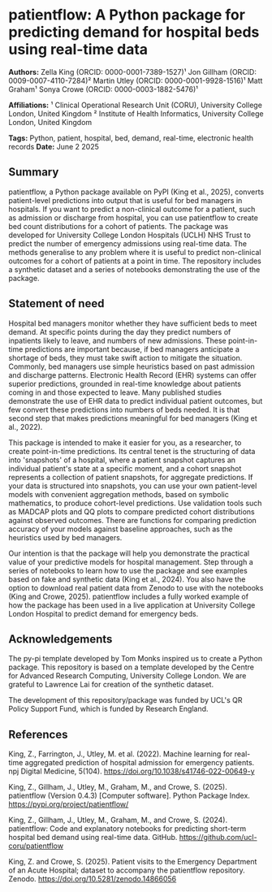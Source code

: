 # patientflow: A Python package for predicting demand for hospital beds using real-time data

**Authors:**
Zella King (ORCID: 0000-0001-7389-1527)¹
Jon Gillham (ORCID: 0009-0007-4110-7284)²
Martin Utley (ORCID: 0000-0001-9928-1516)¹
Matt Graham¹
Sonya Crowe (ORCID: 0000-0003-1882-5476)¹

**Affiliations:**
¹ Clinical Operational Research Unit (CORU), University College London, United Kingdom
² Institute of Health Informatics, University College London, United Kingdom

**Tags:** Python, patient, hospital, bed, demand, real-time, electronic health records
**Date:** June 2 2025

## Summary

patientflow, a Python package available on PyPI (King et al., 2025), converts patient-level predictions into output that is useful for bed managers in hospitals. If you want to predict a non-clinical outcome for a patient, such as admission or discharge from hospital, you can use patientflow to create bed count distributions for a cohort of patients. The package was developed for University College London Hospitals (UCLH) NHS Trust to predict the number of emergency admissions using real-time data. The methods generalise to any problem where it is useful to predict non-clinical outcomes for a cohort of patients at a point in time. The repository includes a synthetic dataset and a series of notebooks demonstrating the use of the package.

## Statement of need

Hospital bed managers monitor whether they have sufficient beds to meet demand. At specific points during the day they predict numbers of inpatients likely to leave, and numbers of new admissions. These point-in-time predictions are important because, if bed managers anticipate a shortage of beds, they must take swift action to mitigate the situation. Commonly, bed managers use simple heuristics based on past admission and discharge patterns. Electronic Health Record (EHR) systems can offer superior predictions, grounded in real-time knowledge about patients coming in and those expected to leave. Many published studies demonstrate the use of EHR data to predict individual patient outcomes, but few convert these predictions into numbers of beds needed. It is that second step that makes predictions meaningful for bed managers (King et al., 2022).

This package is intended to make it easier for you, as a researcher, to create point-in-time predictions. Its central tenet is the structuring of data into 'snapshots' of a hospital, where a patient snapshot captures an individual patient's state at a specific moment, and a cohort snapshot represents a collection of patient snapshots, for aggregate predictions. If your data is structured into snapshots, you can use your own patient-level models with convenient aggregation methods, based on symbolic mathematics, to produce cohort-level predictions. Use validation tools such as MADCAP plots and QQ plots to compare predicted cohort distributions against observed outcomes. There are functions for comparing prediction accuracy of your models against baseline approaches, such as the heuristics used by bed managers.

Our intention is that the package will help you demonstrate the practical value of your predictive models for hospital management. Step through a series of notebooks to learn how to use the package and see examples based on fake and synthetic data (King et al., 2024). You also have the option to download real patient data from Zenodo to use with the notebooks (King and Crowe, 2025). patientflow includes a fully worked example of how the package has been used in a live application at University College London Hospital to predict demand for emergency beds.

## Acknowledgements

The py-pi template developed by Tom Monks inspired us to create a Python package. This repository is based on a template developed by the Centre for Advanced Research Computing, University College London. We are grateful to Lawrence Lai for creation of the synthetic dataset.

The development of this repository/package was funded by UCL's QR Policy Support Fund, which is funded by Research England.

## References

King, Z., Farrington, J., Utley, M. et al. (2022). Machine learning for real-time aggregated prediction of hospital admission for emergency patients. npj Digital Medicine, 5(104). https://doi.org/10.1038/s41746-022-00649-y

King, Z., Gillham, J., Utley, M., Graham, M., and Crowe, S. (2025). patientflow (Version 0.4.3) [Computer software]. Python Package Index. https://pypi.org/project/patientflow/

King, Z., Gillham, J., Utley, M., Graham, M., and Crowe, S. (2024). patientflow: Code and explanatory notebooks for predicting short-term hospital bed demand using real-time data. GitHub. https://github.com/ucl-coru/patientflow

King, Z. and Crowe, S. (2025). Patient visits to the Emergency Department of an Acute Hospital; dataset to accompany the patientflow repository. Zenodo. https://doi.org/10.5281/zenodo.14866056
